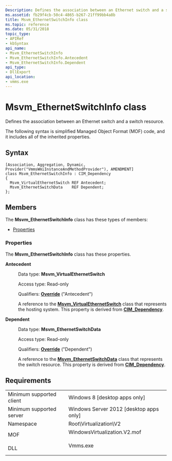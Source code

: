 ```yaml
---
Description: Defines the association between an Ethernet switch and a switch resource.
ms.assetid: fb29f4cb-50c4-4865-b267-21ff99bb4a8b
title: Msvm_EthernetSwitchInfo class
ms.topic: reference
ms.date: 05/31/2018
topic_type: 
- APIRef
- kbSyntax
api_name: 
- Msvm_EthernetSwitchInfo
- Msvm_EthernetSwitchInfo.Antecedent
- Msvm_EthernetSwitchInfo.Dependent
api_type: 
- DllExport
api_location: 
- vmms.exe
---
```


# Msvm\_EthernetSwitchInfo class

Defines the association between an Ethernet switch and a switch resource.

The following syntax is simplified Managed Object Format (MOF) code, and it includes all of the inherited properties.

## Syntax

``` syntax
[Association, Aggregation, Dynamic, Provider("VmmsWmiInstanceAndMethodProvider"), AMENDMENT]
class Msvm_EthernetSwitchInfo : CIM_Dependency
{
  Msvm_VirtualEthernetSwitch REF Antecedent;
  Msvm_EthernetSwitchData    REF Dependent;
};
```

## Members

The **Msvm\_EthernetSwitchInfo** class has these types of members:

-   [Properties](#properties)

### Properties

The **Msvm\_EthernetSwitchInfo** class has these properties.

<dl> <dt>

**Antecedent**
</dt> <dd> <dl> <dt>

Data type: **Msvm\_VirtualEthernetSwitch**
</dt> <dt>

Access type: Read-only
</dt> <dt>

Qualifiers: [**Override**](/windows/desktop/WmiSdk/standard-qualifiers) ("Antecedent")
</dt> </dl>

A reference to the [**Msvm\_VirtualEthernetSwitch**](msvm-virtualethernetswitch.md) class that represents the hosting system. This property is derived from [**CIM\_Dependency**](/windows/desktop/CIMWin32Prov/cim-dependency).

</dd> <dt>

**Dependent**
</dt> <dd> <dl> <dt>

Data type: **Msvm\_EthernetSwitchData**
</dt> <dt>

Access type: Read-only
</dt> <dt>

Qualifiers: [**Override**](/windows/desktop/WmiSdk/standard-qualifiers) ("Dependent")
</dt> </dl>

A reference to the [**Msvm\_EthernetSwitchData**](msvm-ethernetswitchdata.md) class that represents the switch resource. This property is derived from [**CIM\_Dependency**](/windows/desktop/CIMWin32Prov/cim-dependency).

</dd> </dl>

## Requirements



|                                     |                                                                                                         |
|-------------------------------------|---------------------------------------------------------------------------------------------------------|
| Minimum supported client<br/> | Windows 8 \[desktop apps only\]<br/>                                                              |
| Minimum supported server<br/> | Windows Server 2012 \[desktop apps only\]<br/>                                                    |
| Namespace<br/>                | Root\\Virtualization\\V2<br/>                                                                     |
| MOF<br/>                      | <dl> <dt>WindowsVirtualization.V2.mof</dt> </dl> |
| DLL<br/>                      | <dl> <dt>Vmms.exe</dt> </dl>                     |



 

